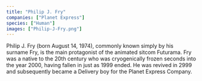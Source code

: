 ```yaml
---
title: "Philip J. Fry"
companies: ["Planet Express"]
species: ["Human"]
images: ["Philip-J-Fry.png"]
---
```

Philip J. Fry (born August 14, 1974), commonly known simply by his surname Fry, is the main protagonist of the animated sitcom Futurama. Fry was a native to the 20th century who was cryogenically frozen seconds into the year 2000, having fallen in just as 1999 ended. He was revived in 2999 and subsequently became a Delivery boy for the Planet Express Company.